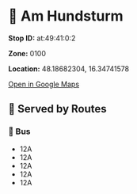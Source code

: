 # 🚉 Am Hundsturm


**Stop ID:** at:49:41:0:2

**Zone:** 0100

**Location:** 48.18682304, 16.34741578

[Open in Google Maps](https://www.google.com/maps?q=48.18682304,16.34741578)

## 🚆 Served by Routes

### 🚌 Bus
- 12A
- 12A
- 12A
- 12A
- 12A